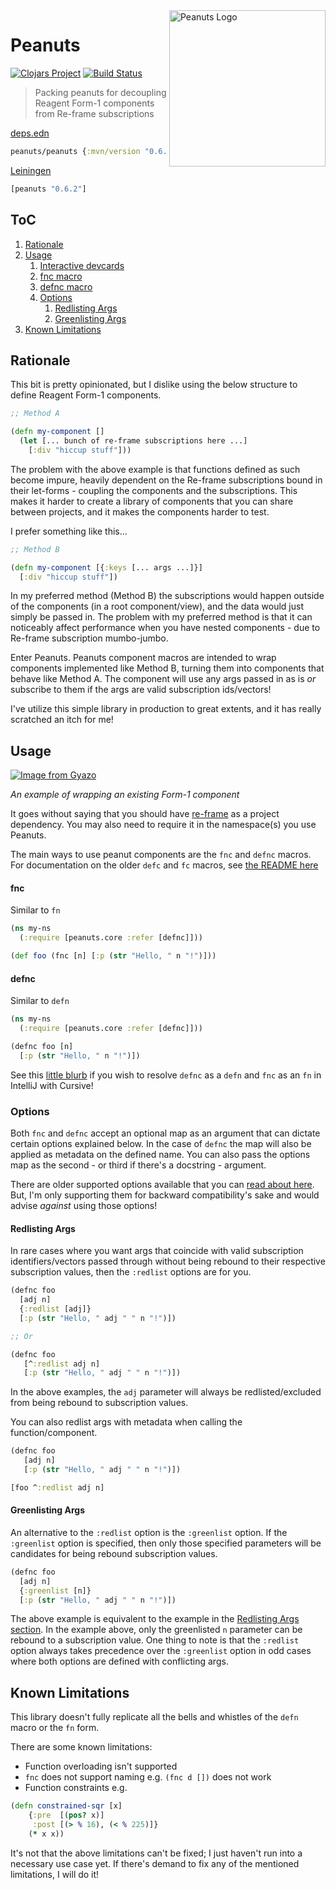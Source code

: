 <img src="https://i.gyazo.com/6b5da1a1dfaf5bbdc5e8e478431c6281.png" alt="Peanuts Logo" title="Peanuts" align="right" width="250px" />

# Peanuts

[![Clojars Project](https://img.shields.io/clojars/v/peanuts.svg)](https://clojars.org/peanuts) [![Build Status](https://travis-ci.org/sansarip/peanuts.svg?branch=main)](https://travis-ci.org/sansarip/peanuts)

> Packing peanuts for decoupling Reagent Form-1 components from Re-frame subscriptions

[deps.edn](https://clojure.org/reference/deps_and_cli)
```clojure
peanuts/peanuts {:mvn/version "0.6.2"}
```

[Leiningen](https://github.com/technomancy/leiningen)
```clojure
[peanuts "0.6.2"]
```

## ToC

1. [Rationale](#rationale)
2. [Usage](#usage)
    1. [Interactive devcards](https://sansarip.github.io/peanuts/#!/peanuts.cards.main)
    2. [fnc macro](#fnc)
    3. [defnc macro](#defnc)
    4. [Options](#options)
        1. [Redlisting Args](#redlisting-args)
        2. [Greenlisting Args](#greenlisting-args)
3. [Known Limitations](#limitations)

## Rationale <a name="rationale"></a>

This bit is pretty opinionated, but I dislike using the below structure to define Reagent Form-1 components.

```clojure
;; Method A

(defn my-component []
  (let [... bunch of re-frame subscriptions here ...]
    [:div "hiccup stuff"]))
```

The problem with the above example is that functions defined as such become impure, heavily dependent on the Re-frame subscriptions bound in their let-forms - coupling the components and the subscriptions. This makes it harder to create a library of components that you can share between projects, and it makes the components harder to test.

I prefer something like this...

```clojure
;; Method B

(defn my-component [{:keys [... args ...]}]
  [:div "hiccup stuff"])
```

In my preferred method (Method B) the subscriptions would happen outside of the components (in a root component/view), and the data would just simply be passed in. The problem with my preferred method is that it can noticeably affect performance when you have nested components - due to Re-frame subscription mumbo-jumbo.

Enter Peanuts. Peanuts component macros are intended to wrap components implemented like Method B, turning them into components that behave like Method A. The component will use any args passed in as is _or_ subscribe to them if the args are valid subscription ids/vectors!

I've utilize this simple library in production to great extents, and it has really scratched an itch for me!

## Usage <a name="usage"></a>

[![Image from Gyazo](https://i.gyazo.com/541408228e8a9a313b99f5278d59caef.gif)](https://gyazo.com/541408228e8a9a313b99f5278d59caef)

*An example of wrapping an existing Form-1 component*

It goes without saying that you should have [re-frame](https://github.com/Day8/re-frame) as a project dependency. You may also need to require it in the namespace(s) you use Peanuts. 

The main ways to use peanut components are the `fnc` and `defnc` macros. 
For documentation on the older `defc` and `fc` macros, see [the README here](https://github.com/sansarip/peanuts/tree/7b9718519760c254942c2df2eeb5aa52e4ec2181)

#### fnc <a name="fnc"></a>

Similar to `fn`

```clojure
(ns my-ns
  (:require [peanuts.core :refer [defnc]]))

(def foo (fnc [n] [:p (str "Hello, " n "!")]))
```

#### defnc <a name="defnc"></a>

Similar to `defn`

```clojure
(ns my-ns 
  (:require [peanuts.core :refer [defnc]]))

(defnc foo [n]
  [:p (str "Hello, " n "!")])
```

See this [little blurb](https://cursive-ide.com/userguide/macros.html) if you wish to resolve `defnc` as a `defn` and `fnc` as an `fn` in IntelliJ with Cursive!

### Options <a name="options"></a>

Both `fnc` and `defnc` accept an optional map as an argument that can dictate certain options explained below. 
In the case of `defnc` the map will also be applied as metadata on the defined name. 
You can also pass the options map as the second - or third if there's a docstring - argument.

There are older supported options available that you can [read about here](https://github.com/sansarip/peanuts/tree/5499859a2a00d37454256312b1d784c80ddb6587#options). But, I'm only supporting them for backward compatibility's sake and would advise _against_ using those options!

#### Redlisting Args <a name="redlisting-args"></a>

In rare cases where you want args that coincide with valid subscription identifiers/vectors passed through without being rebound to their respective subscription values, then the `:redlist` options are for you.

```clojure
(defnc foo
  [adj n]
  {:redlist [adj]}
  [:p (str "Hello, " adj " " n "!")])

;; Or

(defnc foo
   [^:redlist adj n]
   [:p (str "Hello, " adj " " n "!")])
```

In the above examples, the `adj` parameter will always be redlisted/excluded from being rebound to subscription values.

You can also redlist args with metadata when calling the function/component.

```clojure
(defnc foo
   [adj n]
   [:p (str "Hello, " adj " " n "!")])

[foo ^:redlist adj n]
```

#### Greenlisting Args <a name="greenlisting-args"></a>

An alternative to the `:redlist` option is the `:greenlist` option. If the `:greenlist` option is specified, then only those specified parameters will be candidates for being rebound subscription values.

```clojure
(defnc foo
  [adj n]
  {:greenlist [n]}
  [:p (str "Hello, " adj " " n "!")])
```

The above example is equivalent to the example in the [Redlisting Args section](#redlisting-args). In the example above, only the greenlisted `n` parameter can be rebound to a subscription value. 
One thing to note is that the `:redlist` option always takes precedence over the `:greenlist` option in odd cases where both 
options are defined with conflicting args.

## Known Limitations <a name="limitations"></a>

This library doesn't fully replicate all the bells and whistles of the `defn` macro or the `fn` form. 

There are some known limitations:

* Function overloading isn't supported
* `fnc` does not support naming e.g. `(fnc d [])` does not work
* Function constraints e.g.

```clojure
(defn constrained-sqr [x]
    {:pre  [(pos? x)]
     :post [(> % 16), (< % 225)]}
    (* x x))
```

It's not that the above limitations can't be fixed; I just haven't run into a necessary use case yet. If there's demand to fix any of the mentioned limitations, I will do it!
